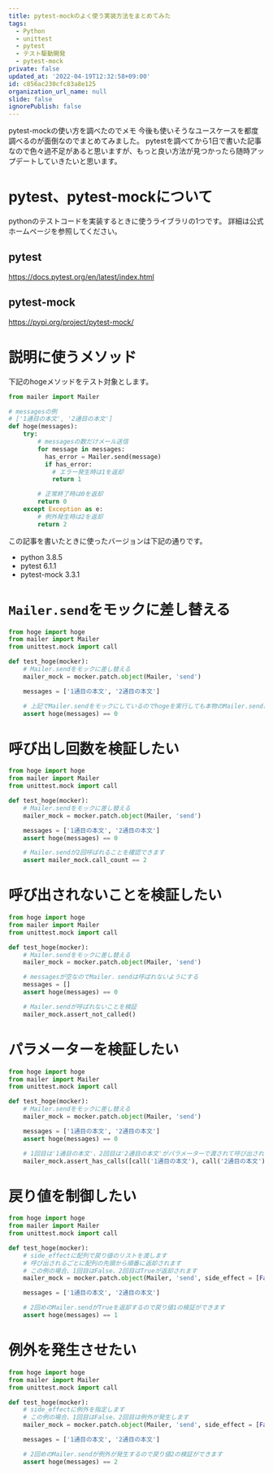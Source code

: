 ```yaml
---
title: pytest-mockのよく使う実装方法をまとめてみた
tags:
  - Python
  - unittest
  - pytest
  - テスト駆動開発
  - pytest-mock
private: false
updated_at: '2022-04-19T12:32:58+09:00'
id: c856ac230cfc83a8e125
organization_url_name: null
slide: false
ignorePublish: false
---
```

pytest-mockの使い方を調べたのでメモ
今後も使いそうなユースケースを都度調べるのが面倒なのでまとめてみました。
pytestを調べてから1日で書いた記事なので色々過不足があると思いますが、もっと良い方法が見つかったら随時アップデートしていきたいと思います。

# pytest、pytest-mockについて
pythonのテストコードを実装するときに使うライブラリの1つです。
詳細は公式ホームページを参照してください。

## pytest
https://docs.pytest.org/en/latest/index.html

## pytest-mock
https://pypi.org/project/pytest-mock/

# 説明に使うメソッド

下記のhogeメソッドをテスト対象とします。

```python
from mailer import Mailer

# messagesの例
# ['1通目の本文', '2通目の本文']
def hoge(messages):
    try:
        # messagesの数だけメール送信
        for message in messages:
          has_error = Mailer.send(message)
          if has_error:
            # エラー発生時は1を返却
            return 1

        # 正常終了時は0を返却
        return 0
    except Exception as e:
        # 例外発生時は2を返却
        return 2
```

この記事を書いたときに使ったバージョンは下記の通りです。

* python 3.8.5
* pytest 6.1.1
* pytest-mock 3.3.1

# `Mailer.send`をモックに差し替える

```python:test_hoge.py
from hoge import hoge
from mailer import Mailer
from unittest.mock import call

def test_hoge(mocker):
    # Mailer.sendをモックに差し替える
    mailer_mock = mocker.patch.object(Mailer, 'send')

    messages = ['1通目の本文', '2通目の本文']

    # 上記でMailer.sendをモックにしているのでhogeを実行しても本物のMailer.sendは実行されません
    assert hoge(messages) == 0
```

# 呼び出し回数を検証したい

```python:test_hoge.py
from hoge import hoge
from mailer import Mailer
from unittest.mock import call

def test_hoge(mocker):
    # Mailer.sendをモックに差し替える
    mailer_mock = mocker.patch.object(Mailer, 'send')

    messages = ['1通目の本文', '2通目の本文']
    assert hoge(messages) == 0

    # Mailer.sendが2回呼ばれることを確認できます
    assert mailer_mock.call_count == 2
```

# 呼び出されないことを検証したい

```python:test_hoge.py
from hoge import hoge
from mailer import Mailer
from unittest.mock import call

def test_hoge(mocker):
    # Mailer.sendをモックに差し替える
    mailer_mock = mocker.patch.object(Mailer, 'send')

    # messagesが空なのでMailer．sendは呼ばれないようにする
    messages = []
    assert hoge(messages) == 0

    # Mailer.sendが呼ばれないことを検証
    mailer_mock.assert_not_called()
```


# パラメーターを検証したい

```python:test_hoge.py
from hoge import hoge
from mailer import Mailer
from unittest.mock import call

def test_hoge(mocker):
    # Mailer.sendをモックに差し替える
    mailer_mock = mocker.patch.object(Mailer, 'send')

    messages = ['1通目の本文', '2通目の本文']
    assert hoge(messages) == 0

    # 1回目は'1通目の本文'、2回目は'2通目の本文'がパラメーターで渡されて呼び出されていることが検証できます
    mailer_mock.assert_has_calls([call('1通目の本文'), call('2通目の本文')])
```

# 戻り値を制御したい

```python:test_hoge.py
from hoge import hoge
from mailer import Mailer
from unittest.mock import call

def test_hoge(mocker):
    # side_effectに配列で戻り値のリストを渡します
    # 呼び出されるごとに配列の先頭から順番に返却されます
    # この例の場合、1回目はFalse、2回目はTrueが返却されます
    mailer_mock = mocker.patch.object(Mailer, 'send', side_effect = [False, True])

    messages = ['1通目の本文', '2通目の本文']

    # 2回めのMailer.sendがTrueを返却するので戻り値1の検証ができます
    assert hoge(messages) == 1
```

# 例外を発生させたい

```python:test_hoge.py
from hoge import hoge
from mailer import Mailer
from unittest.mock import call

def test_hoge(mocker):
    # side_effectに例外を指定します
    # この例の場合、1回目はFalse、2回目は例外が発生します
    mailer_mock = mocker.patch.object(Mailer, 'send', side_effect = [False, Exception('error')])

    messages = ['1通目の本文', '2通目の本文']

    # 2回めのMailer.sendが例外が発生するので戻り値2の検証ができます
    assert hoge(messages) == 2
```
